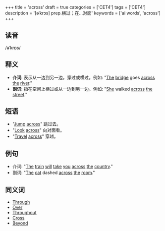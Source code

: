+++
title = 'across'
draft = true
categories = ['CET4']
tags = ['CET4']
description = '[əˈkrɔs] prep.横过；在…对面'
keywords = ['ai words', 'across']
+++

## 读音
/əˈkrɒs/

## 释义
- **介词**: 表示从一边到另一边，穿过或横过。例如: "[The](/zh/post/the/) [bridge](/zh/post/bridge/) goes [across](/zh/post/across/) [the](/zh/post/the/) [river](/zh/post/river/)."
- **副词**: 指在空间上横过或从一边到另一边。例如: "[She](/zh/post/she/) walked [across](/zh/post/across/) [the](/zh/post/the/) [street](/zh/post/street/)."

## 短语
- "[Jump](/zh/post/jump/) [across](/zh/post/across/)" 跳过去。
- "[Look](/zh/post/look/) [across](/zh/post/across/)" 向对面看。
- "[Travel](/zh/post/travel/) [across](/zh/post/across/)" 穿越。

## 例句
- 介词: "[The](/zh/post/the/) [train](/zh/post/train/) [will](/zh/post/will/) [take](/zh/post/take/) [you](/zh/post/you/) [across](/zh/post/across/) [the](/zh/post/the/) [country](/zh/post/country/)."
- 副词: "[The](/zh/post/the/) [cat](/zh/post/cat/) dashed [across](/zh/post/across/) [the](/zh/post/the/) [room](/zh/post/room/)."

## 同义词
- [Through](/zh/post/through/)
- [Over](/zh/post/over/)
- [Throughout](/zh/post/throughout/)
- [Cross](/zh/post/cross/)
- [Beyond](/zh/post/beyond/)

